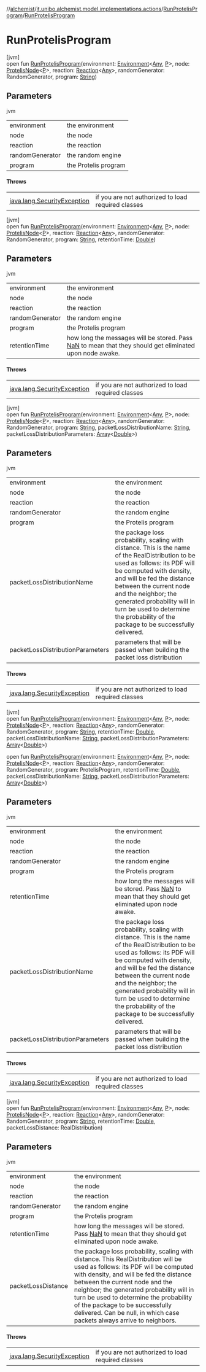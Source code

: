 //[alchemist](../../../index.md)/[it.unibo.alchemist.model.implementations.actions](../index.md)/[RunProtelisProgram](index.md)/[RunProtelisProgram](-run-protelis-program.md)

# RunProtelisProgram

[jvm]\
open fun [RunProtelisProgram](-run-protelis-program.md)(environment: [Environment](../../it.unibo.alchemist.model.interfaces/-environment/index.md)<[Any](https://kotlinlang.org/api/latest/jvm/stdlib/kotlin/-any/index.html), [P](../../it.unibo.alchemist.protelis/-alchemist-execution-context/index.md)>, node: [ProtelisNode](../../it.unibo.alchemist.model.implementations.nodes/-protelis-node/index.md)<[P](../../it.unibo.alchemist.protelis/-alchemist-execution-context/index.md)>, reaction: [Reaction](../../it.unibo.alchemist.model.interfaces/-reaction/index.md)<[Any](https://kotlinlang.org/api/latest/jvm/stdlib/kotlin/-any/index.html)>, randomGenerator: RandomGenerator, program: [String](https://docs.oracle.com/javase/8/docs/api/java/lang/String.html))

## Parameters

jvm

| | |
|---|---|
| environment | the environment |
| node | the node |
| reaction | the reaction |
| randomGenerator | the random engine |
| program | the Protelis program |

#### Throws

| | |
|---|---|
| [java.lang.SecurityException](https://docs.oracle.com/javase/8/docs/api/java/lang/SecurityException.html) | if you are not authorized to load required classes |

[jvm]\
open fun [RunProtelisProgram](-run-protelis-program.md)(environment: [Environment](../../it.unibo.alchemist.model.interfaces/-environment/index.md)<[Any](https://kotlinlang.org/api/latest/jvm/stdlib/kotlin/-any/index.html), [P](../../it.unibo.alchemist.protelis/-alchemist-execution-context/index.md)>, node: [ProtelisNode](../../it.unibo.alchemist.model.implementations.nodes/-protelis-node/index.md)<[P](../../it.unibo.alchemist.protelis/-alchemist-execution-context/index.md)>, reaction: [Reaction](../../it.unibo.alchemist.model.interfaces/-reaction/index.md)<[Any](https://kotlinlang.org/api/latest/jvm/stdlib/kotlin/-any/index.html)>, randomGenerator: RandomGenerator, program: [String](https://docs.oracle.com/javase/8/docs/api/java/lang/String.html), retentionTime: [Double](https://kotlinlang.org/api/latest/jvm/stdlib/kotlin/-double/index.html))

## Parameters

jvm

| | |
|---|---|
| environment | the environment |
| node | the node |
| reaction | the reaction |
| randomGenerator | the random engine |
| program | the Protelis program |
| retentionTime | how long the messages will be stored. Pass [NaN](https://docs.oracle.com/javase/8/docs/api/java/lang/Double.html#NaN--) to mean that they should get eliminated upon node awake. |

#### Throws

| | |
|---|---|
| [java.lang.SecurityException](https://docs.oracle.com/javase/8/docs/api/java/lang/SecurityException.html) | if you are not authorized to load required classes |

[jvm]\
open fun [RunProtelisProgram](-run-protelis-program.md)(environment: [Environment](../../it.unibo.alchemist.model.interfaces/-environment/index.md)<[Any](https://kotlinlang.org/api/latest/jvm/stdlib/kotlin/-any/index.html), [P](../../it.unibo.alchemist.protelis/-alchemist-execution-context/index.md)>, node: [ProtelisNode](../../it.unibo.alchemist.model.implementations.nodes/-protelis-node/index.md)<[P](../../it.unibo.alchemist.protelis/-alchemist-execution-context/index.md)>, reaction: [Reaction](../../it.unibo.alchemist.model.interfaces/-reaction/index.md)<[Any](https://kotlinlang.org/api/latest/jvm/stdlib/kotlin/-any/index.html)>, randomGenerator: RandomGenerator, program: [String](https://docs.oracle.com/javase/8/docs/api/java/lang/String.html), packetLossDistributionName: [String](https://docs.oracle.com/javase/8/docs/api/java/lang/String.html), packetLossDistributionParameters: [Array](https://kotlinlang.org/api/latest/jvm/stdlib/kotlin/-array/index.html)<[Double](https://kotlinlang.org/api/latest/jvm/stdlib/kotlin/-double/index.html)>)

## Parameters

jvm

| | |
|---|---|
| environment | the environment |
| node | the node |
| reaction | the reaction |
| randomGenerator | the random engine |
| program | the Protelis program |
| packetLossDistributionName | the package loss probability, scaling with distance. This is the name of the RealDistribution to be used as follows: its PDF will be computed with density, and will be fed the distance between the current node and the neighbor; the generated probability will in turn be used to determine the probability of the package to be successfully delivered. |
| packetLossDistributionParameters | parameters that will be passed when building the packet loss distribution |

#### Throws

| | |
|---|---|
| [java.lang.SecurityException](https://docs.oracle.com/javase/8/docs/api/java/lang/SecurityException.html) | if you are not authorized to load required classes |

[jvm]\
open fun [RunProtelisProgram](-run-protelis-program.md)(environment: [Environment](../../it.unibo.alchemist.model.interfaces/-environment/index.md)<[Any](https://kotlinlang.org/api/latest/jvm/stdlib/kotlin/-any/index.html), [P](../../it.unibo.alchemist.protelis/-alchemist-execution-context/index.md)>, node: [ProtelisNode](../../it.unibo.alchemist.model.implementations.nodes/-protelis-node/index.md)<[P](../../it.unibo.alchemist.protelis/-alchemist-execution-context/index.md)>, reaction: [Reaction](../../it.unibo.alchemist.model.interfaces/-reaction/index.md)<[Any](https://kotlinlang.org/api/latest/jvm/stdlib/kotlin/-any/index.html)>, randomGenerator: RandomGenerator, program: [String](https://docs.oracle.com/javase/8/docs/api/java/lang/String.html), retentionTime: [Double](https://kotlinlang.org/api/latest/jvm/stdlib/kotlin/-double/index.html), packetLossDistributionName: [String](https://docs.oracle.com/javase/8/docs/api/java/lang/String.html), packetLossDistributionParameters: [Array](https://kotlinlang.org/api/latest/jvm/stdlib/kotlin/-array/index.html)<[Double](https://kotlinlang.org/api/latest/jvm/stdlib/kotlin/-double/index.html)>)

open fun [RunProtelisProgram](-run-protelis-program.md)(environment: [Environment](../../it.unibo.alchemist.model.interfaces/-environment/index.md)<[Any](https://kotlinlang.org/api/latest/jvm/stdlib/kotlin/-any/index.html), [P](../../it.unibo.alchemist.protelis/-alchemist-execution-context/index.md)>, node: [ProtelisNode](../../it.unibo.alchemist.model.implementations.nodes/-protelis-node/index.md)<[P](../../it.unibo.alchemist.protelis/-alchemist-execution-context/index.md)>, reaction: [Reaction](../../it.unibo.alchemist.model.interfaces/-reaction/index.md)<[Any](https://kotlinlang.org/api/latest/jvm/stdlib/kotlin/-any/index.html)>, randomGenerator: RandomGenerator, program: ProtelisProgram, retentionTime: [Double](https://kotlinlang.org/api/latest/jvm/stdlib/kotlin/-double/index.html), packetLossDistributionName: [String](https://docs.oracle.com/javase/8/docs/api/java/lang/String.html), packetLossDistributionParameters: [Array](https://kotlinlang.org/api/latest/jvm/stdlib/kotlin/-array/index.html)<[Double](https://kotlinlang.org/api/latest/jvm/stdlib/kotlin/-double/index.html)>)

## Parameters

jvm

| | |
|---|---|
| environment | the environment |
| node | the node |
| reaction | the reaction |
| randomGenerator | the random engine |
| program | the Protelis program |
| retentionTime | how long the messages will be stored. Pass [NaN](https://docs.oracle.com/javase/8/docs/api/java/lang/Double.html#NaN--) to mean that they should get eliminated upon node awake. |
| packetLossDistributionName | the package loss probability, scaling with distance. This is the name of the RealDistribution to be used as follows: its PDF will be computed with density, and will be fed the distance between the current node and the neighbor; the generated probability will in turn be used to determine the probability of the package to be successfully delivered. |
| packetLossDistributionParameters | parameters that will be passed when building the packet loss distribution |

#### Throws

| | |
|---|---|
| [java.lang.SecurityException](https://docs.oracle.com/javase/8/docs/api/java/lang/SecurityException.html) | if you are not authorized to load required classes |

[jvm]\
open fun [RunProtelisProgram](-run-protelis-program.md)(environment: [Environment](../../it.unibo.alchemist.model.interfaces/-environment/index.md)<[Any](https://kotlinlang.org/api/latest/jvm/stdlib/kotlin/-any/index.html), [P](../../it.unibo.alchemist.protelis/-alchemist-execution-context/index.md)>, node: [ProtelisNode](../../it.unibo.alchemist.model.implementations.nodes/-protelis-node/index.md)<[P](../../it.unibo.alchemist.protelis/-alchemist-execution-context/index.md)>, reaction: [Reaction](../../it.unibo.alchemist.model.interfaces/-reaction/index.md)<[Any](https://kotlinlang.org/api/latest/jvm/stdlib/kotlin/-any/index.html)>, randomGenerator: RandomGenerator, program: [String](https://docs.oracle.com/javase/8/docs/api/java/lang/String.html), retentionTime: [Double](https://kotlinlang.org/api/latest/jvm/stdlib/kotlin/-double/index.html), packetLossDistance: RealDistribution)

## Parameters

jvm

| | |
|---|---|
| environment | the environment |
| node | the node |
| reaction | the reaction |
| randomGenerator | the random engine |
| program | the Protelis program |
| retentionTime | how long the messages will be stored. Pass [NaN](https://docs.oracle.com/javase/8/docs/api/java/lang/Double.html#NaN--) to mean that they should get eliminated upon node awake. |
| packetLossDistance | the package loss probability, scaling with distance. This RealDistribution will be used as follows: its PDF will be computed with density, and will be fed the distance between the current node and the neighbor; the generated probability will in turn be used to determine the probability of the package to be successfully delivered. Can be null, in which case packets always arrive to neighbors. |

#### Throws

| | |
|---|---|
| [java.lang.SecurityException](https://docs.oracle.com/javase/8/docs/api/java/lang/SecurityException.html) | if you are not authorized to load required classes |

